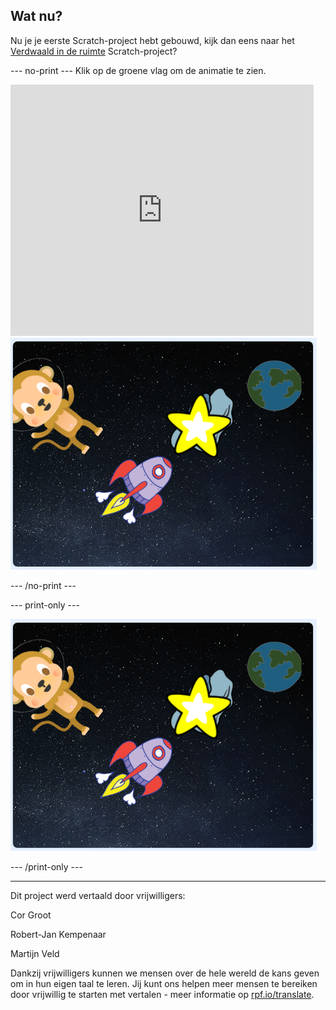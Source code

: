 ## Wat nu?

Nu je je eerste Scratch-project hebt gebouwd, kijk dan eens naar het [Verdwaald in de ruimte](https://projects.raspberrypi.org/nl-NL/projects/lost-in-space?utm_source=pathway&utm_medium=whatnext&utm_campaign=projects) Scratch-project?

--- no-print --- Klik op de groene vlag om de animatie te zien.

<div class="scratch-preview">
  <iframe allowtransparency="true" width="485" height="402" src="https://scratch.mit.edu/projects/embed/334689737/?autostart=false" frameborder="0" scrolling="no"></iframe>
  <img src="images/space-final.png">
</div>

--- /no-print ---

--- print-only ---

![Voltooid project](images/space-final.png)

--- /print-only ---

***

Dit project werd vertaald door vrijwilligers:

Cor Groot

Robert-Jan Kempenaar

Martijn Veld

Dankzij vrijwilligers kunnen we mensen over de hele wereld de kans geven om in hun eigen taal te leren. Jij kunt ons helpen meer mensen te bereiken door vrijwillig te starten met vertalen - meer informatie op [rpf.io/translate](https://rpf.io/translate).
